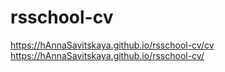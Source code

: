 # rsschool-cv
https://hAnnaSavitskaya.github.io/rsschool-cv/cv 
https://hAnnaSavitskaya.github.io/rsschool-cv/
